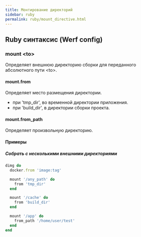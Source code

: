 ```yaml
---
title: Монтирование директорий
sidebar: ruby
permalink: ruby/mount_directive.html
---
```


## Ruby синтаксис (Werf config)

### mount \<to\>

Определяет внешнюю директорию сборки для переданного абсолютного пути \<to\>.


#### mount.from

Определяет место размещения директории.

* при 'tmp_dir', во временной директории приложения.
* при 'build_dir', в директории сборки проекта.

#### mount.from_path

Определяет произвольную директорию.

#### Примеры

##### Собрать с несколькими внешними директориями
```ruby
dimg do
  docker.from 'image:tag'

  mount '/any_path' do
    from 'tmp_dir'
  end

  mount '/cache' do
    from 'build_dir'
  end

  mount '/app' do
    from_path '/home/user/test'
  end
end
```
